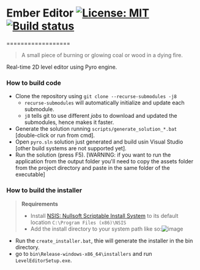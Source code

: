
# Ember Editor [![License: MIT](https://img.shields.io/badge/License-MIT-yellow.svg)](https://opensource.org/licenses/MIT) [![Build status](https://ci.appveyor.com/api/projects/status/r3k87jbaegd8v3fc/branch/procedural_generation?svg=true)](https://ci.appveyor.com/project/L4ZZA/pyro-procedural-gen/branch/procedural_generation) 
==================


> A small piece of burning or glowing coal or wood in a dying fire.

Real-time 2D level editor using Pyro engine.

### How to build code

- Clone the repository using `git clone --recurse-submodules -j8`
    - `recurse-submodules` will automatically initialize and update each submodule.
    - `j8` tells git to use different _jobs_ to download and updated the submodules, hence makes it faster.
- Generate the solution running `scripts/generate_solution_*.bat` [double-click or run from cmd].
- Open `pyro.sln` solution just generated and build usin Visual Studio [other build systems are not supported yet].
- Run the solution (press F5).
[WARNING: if you want to run the application from the output folder you'll need to copy the assets folder from the project directory and paste in the same folder of the executable]

### How to build the installer

> **Requirements**
> - Install [NSIS: Nullsoft Scriptable Install System](https://sourceforge.net/projects/nsis/) to its default location `C:\Program Files (x86)\NSIS`
> - Add the install directory to your system path like so:![image](https://i.imgur.com/cTZquD7.png)

- Run the `create_installer.bat`, thie will generate the installer in the bin directory.
- go to `bin\Release-windows-x86_64\installers` and run `LevelEditorSetup.exe`.
